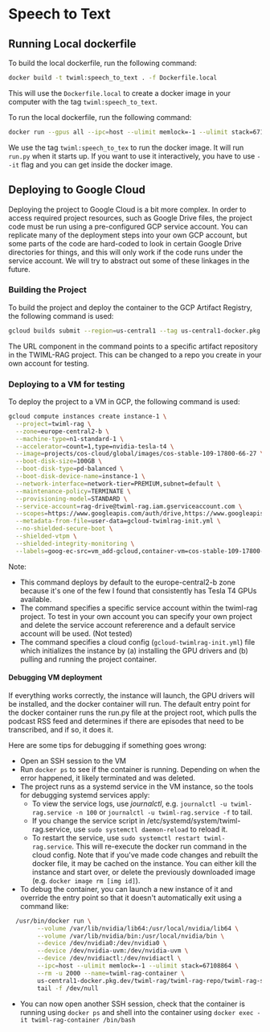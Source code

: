# Speech to Text

## Running Local dockerfile

To build the local dockerfile, run the following command:

```bash
docker build -t twiml:speech_to_text . -f Dockerfile.local
```

This will use the `Dockerfile.local` to create a docker image in your computer with the tag `twiml:speech_to_text`.

To run the local dockerfile, run the following command:

```bash
docker run --gpus all --ipc=host --ulimit memlock=-1 --ulimit stack=67108864 twiml:speech_to_text
```

We use the tag `twiml:speech_to_tex` to run the docker image. It will run `run.py` when it starts up. If you want to use it interactively, you have to use `--it` flag and you can get inside the docker image.

## Deploying to Google Cloud

Deploying the project to Google Cloud is a bit more complex. In order to access required project resources, such as Google Drive files, the project code must be run using a pre-configured GCP service account. You can replicate many of the deployment steps into your own GCP account, but some parts of the code are hard-coded to look in certain Google Drive directories for things, and this will only work if the code runs under the service account. We will try to abstract out some of these linkages in the future.

### Building the Project

To build the project and deploy the container to the GCP Artifact Registry, the following command is used:

```bash
gcloud builds submit --region=us-central1 --tag us-central1-docker.pkg.dev/twiml-rag/twiml-rag-repo/twiml-rag-stt-image:nvcr-base-no-preload
```

The URL component in the command points to a specific artifact repository in the TWIML-RAG project. This can be changed to a repo you create in your own account for testing.

### Deploying to a VM for testing

To deploy the project to a VM in GCP, the following command is used:

```bash
gcloud compute instances create instance-1 \
  --project=twiml-rag \
  --zone=europe-central2-b \
  --machine-type=n1-standard-1 \
  --accelerator=count=1,type=nvidia-tesla-t4 \
  --image=projects/cos-cloud/global/images/cos-stable-109-17800-66-27 \
  --boot-disk-size=100GB \
  --boot-disk-type=pd-balanced \
  --boot-disk-device-name=instance-1 \
  --network-interface=network-tier=PREMIUM,subnet=default \
  --maintenance-policy=TERMINATE \
  --provisioning-model=STANDARD \
  --service-account=rag-drive@twiml-rag.iam.gserviceaccount.com \
  --scopes=https://www.googleapis.com/auth/drive,https://www.googleapis.com/auth/cloud-platform \
  --metadata-from-file=user-data=gcloud-twimlrag-init.yml \
  --no-shielded-secure-boot \
  --shielded-vtpm \
  --shielded-integrity-monitoring \
  --labels=goog-ec-src=vm_add-gcloud,container-vm=cos-stable-109-17800-66-27
  ```

  Note:
  - This command deploys by default to the europe-central2-b zone because it's one of the few I found that consistently has Tesla T4 GPUs available.
  - The command specifies a specific service account within the twiml-rag project. To test in your own account you can specify your own project and delete the service account refererence and a default service account will be used. (Not tested)
  - The command specifies a cloud config (`gcloud-twimlrag-init.yml`) file which initializes the instance by (a) installing the GPU drivers and (b) pulling and running the project container. 

#### Debugging VM deployment

If everything works correctly, the instance will launch, the GPU drivers will be installed, and the docker container will run. The default entry point for the docker container runs the run.py file at the project root, which pulls the podcast RSS feed and determines if there are episodes that need to be transcribed, and if so, it does it.

Here are some tips for debugging if something goes wrong:

- Open an SSH session to the VM
- Run `docker ps` to see if the container is running. Depending on when the error happened, it likely terminated and was deleted.
- The project runs as a systemd service in the VM instance, so the tools for debugging systemd services apply:
  - To view the service logs, use *journalctl*, e.g. `journalctl -u twiml-rag.service -n 100` or `journalctl -u twiml-rag.service -f` to tail.
  - If you change the service script in /etc/systemd/system/twiml-rag.service, use `sudo systemctl daemon-reload` to reload it.
  - To restart the service, use `sudo systemctl restart twiml-rag.service`. This will re-execute the docker run command in the cloud config. Note that if you've made code changes and rebuilt the docker file, it may be cached on the instance. You can either kill the instance and start over, or delete the previously downloaded image (e.g. `docker image rm [img id]`).
- To debug the container, you can launch a new instance of it and override the entry point so that it doesn't automatically exit using a command like:
```bash
  /usr/bin/docker run \
        --volume /var/lib/nvidia/lib64:/usr/local/nvidia/lib64 \
        --volume /var/lib/nvidia/bin:/usr/local/nvidia/bin \
        --device /dev/nvidia0:/dev/nvidia0 \
        --device /dev/nvidia-uvm:/dev/nvidia-uvm \
        --device /dev/nvidiactl:/dev/nvidiactl \
        --ipc=host --ulimit memlock=-1 --ulimit stack=67108864 \
        --rm -u 2000 --name=twiml-rag-container \
        us-central1-docker.pkg.dev/twiml-rag/twiml-rag-repo/twiml-rag-stt-image:nvcr-base-no-preload \
        tail -f /dev/null
```
  - You can now open another SSH session, check that the container is running using `docker ps` and shell into the container using `docker exec -it twiml-rag-container /bin/bash`



